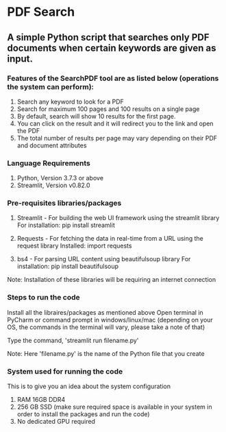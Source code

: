 # PDF Search
## A simple Python script that searches only PDF documents when certain keywords are given as input.

### Features of the SearchPDF tool are as listed below (operations the system can perform):
1. Search any keyword to look for a PDF
2. Search for maximum 100 pages and 100 results on a single page
3. By default, search will show 10 results for the first page.
4. You can click on the result and it will redirect you to the link and open the PDF
5. The total number of results per page may vary depending on their PDF and document attributes

### Language Requirements
1. Python, Version 3.7.3 or above
2. Streamlit, Version v0.82.0

### Pre-requisites libraries/packages
1. Streamlit - For building the web UI framework using the streamlit library
For installation: pip install streamlit

2. Requests - For fetching the data in real-time from a URL using the request library
Installed: import requests

3. bs4 - For parsing URL content using beautifulsoup library
For installation: pip install beautifulsoup

Note: Installation of these libraries will be requiring an internet connection

### Steps to run the code
Install all the libraires/packages as mentioned above
Open terminal in PyCharm or command prompt in windows/linux/mac (depending on your OS, the commands in the terminal will vary, please take a note of that)

Type the command, 'streamlit run filename.py'

Note: Here 'filename.py' is the name of the Python file that you create

### System used for running the code
This is to give you an idea about the system configuration
1. RAM 16GB DDR4
2. 256 GB SSD (make sure required space is available in your system in order to install the packages and run the code)
3. No dedicated GPU required
